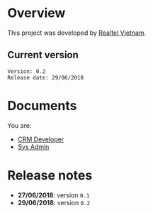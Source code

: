 # Overview
This project was developed by [Realtel Vietnam](https://realtel.vn).
## Current version
```text
Version: 0.2
Release date: 29/06/2018
```

# Documents
You are:
* [CRM Developer](docs/apispecs.md)
* [Sys Admin](docs/installs.md)

# Release notes
* **27/06/2018**: version `0.1`
* **29/06/2018**: version `0.2`